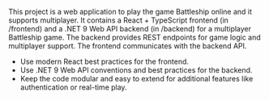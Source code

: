 <!-- Use this file to provide workspace-specific custom instructions to Copilot. For more details, visit https://code.visualstudio.com/docs/copilot/copilot-customization#_use-a-githubcopilotinstructionsmd-file -->

This project is a web application to play the game Battleship online and it supports multiplayer. It contains a React + TypeScript frontend (in /frontend) and a .NET 9 Web API backend (in /backend) for a multiplayer Battleship game. The backend provides REST endpoints for game logic and multiplayer support. The frontend communicates with the backend API.

- Use modern React best practices for the frontend.
- Use .NET 9 Web API conventions and best practices for the backend.
- Keep the code modular and easy to extend for additional features like authentication or real-time play.
